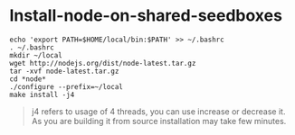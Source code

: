 # Install-node-on-shared-seedboxes

```
echo 'export PATH=$HOME/local/bin:$PATH' >> ~/.bashrc
. ~/.bashrc
mkdir ~/local
wget http://nodejs.org/dist/node-latest.tar.gz
tar -xvf node-latest.tar.gz
cd *node*
./configure --prefix=~/local
make install -j4
```

> j4 refers to usage of 4 threads, you can use increase or decrease it.
> As you are building it from source installation may take few minutes.
